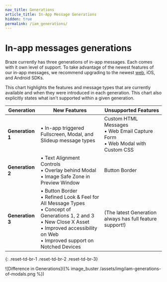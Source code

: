 ```yaml
---
nav_title: Generations
article_title: In-App Message Generations
hidden: true
permalink: /iam_generations/ 
---
```


# In-app messages generations

Braze currently has three generations of in-app messages. Each comes with it own level of support. To take advantage of the newest features of our in-app messages, we recommend upgrading to the newest [web]({{site.baseurl}}/developer_guide/platform_integration_guides/web/initial_sdk_setup/#upgrading-the-sdk), iOS, and Android SDKs.

This chart highlights the features and message types that are currently available and when they were introduced in each generation. This chart also explicitly states what isn't supported within a given generation.

| Generation | New Features | Unsupported Features |
|---|---|---|
| **Generation 1** | • In-app triggered Fullscreen, Modal, and Slideup message types | Custom HTML Messages <br> • Web Email Capture Form <br> • Web Modal with Custom CSS |
| **Generation 2** | • Text Alignment Controls <br> • Overlay behind Modal <br> • Image Safe Zone in Preview Window | Button Border |
| **Generation 3** | • Button Border <br> • Refined Look & Feel for All Message Types <br> • Concept of Generations 1, 2 and 3 <br> • New Close X Asset <br> • Improved accessibility on Web <br> • Improved support on Notched Devices | (The latest Generation always has full feature support!) |
{: .reset-td-br-1 .reset-td-br-2 .reset-td-br-3}

![Difference in Generations]({% image_buster /assets/img/iam-generations-of-modals.png %})

